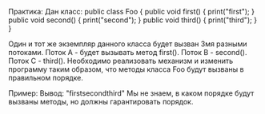 Практика:
Дан класс:
public class Foo {
  public void first() { print("first"); }
  public void second() { print("second"); }
  public void third() { print("third"); }
}

Один и тот же экземпляр данного класса будет вызван 3мя разными потоками. Поток А - будет вызывать метод first(). Поток B - second(). Поток С - third(). 
Необходимо реализовать механизм и изменить программу таким образом, что методы класса Foo будут вызваны в правильном порядке.

Пример:
Вывод: "firstsecondthird"
Мы не знаем, в каком порядке будут вызваны методы, но должны гарантировать порядок.
